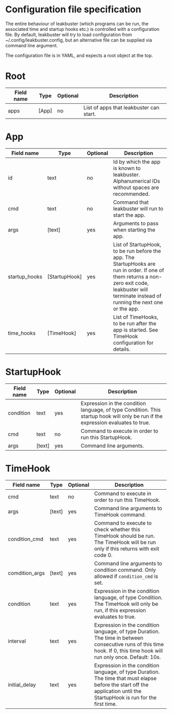 # Configuration file specification

The entire behaviour of leakbuster (which programs can be run, the associated time and startup hooks etc.) is controlled with a configuration file. By default, leakbuster will try to load configuration from ~/.config/leakbuster.config, but an alternative file can be supplied via command line argument.

The configuration file is in YAML, and expects a root object at the top.

# Root

| Field name | Type    | Optional | Description |
| -----------|---------|----------|------------ |
| apps       | \[App\] | no       | List of apps that leakbuster can start. |

# App

| Field name    | Type            | Optional | Description |
| --------------|-----------------|----------|------------ |
| id            | text            | no       | Id by which the app is known to leakbuster. Alphanumerical IDs without spaces are recommended. |
| cmd           | text            | no       | Command that leakbuster will run to start the app. |
| args          | \[text\]        | yes      | Arguments to pass when starting the app. |
| startup_hooks | \[StartupHook\] | yes      | List of StartupHook, to be run before the app. The StartupHooks are run in order. If one of them returns a non-zero exit code, leakbuster will terminate instead of running the next one or the app. |
| time_hooks    | \[TimeHook\]    | yes      | List of TimeHooks, to be run after the app is started. See TimeHook configuration for details. |

# StartupHook

| Field name    | Type            | Optional | Description |
| --------------|-----------------|----------|------------ |
| condition     | text            | yes      | Expression in the condition language, of type Condition. This startup hook will only be run if the expression evaluates to true. |
| cmd           | text            | no       | Command to execute in order to run this StartupHook. |
| args          | \[text\]        | yes      | Command line arguments. |

# TimeHook

| Field name     | Type            | Optional | Description |
| ---------------|-----------------|----------|------------ |
| cmd            | text            | no       | Command to execute in order to run this TimeHook. |
| args           | \[text\]        | yes      | Command line arguments to TimeHook command. |
| condition_cmd  | text            | yes      | Command to execute to check whether this TimeHook should be run. The TimeHook will be run only if this returns with exit code 0. |
| comdition_args | \[text\]        | yes      | Command line arguments to condition command. Only allowed if `condition_cmd` is set. |
| condition      | text            | yes      | Expression in the condition language, of type Condition. The TimeHook will only be run, if this expression evaluates to true. |
| interval       | text            | yes      | Expression in the condition language, of type Duration. The time in between consecutive runs of this time hook. If 0, this time hook will run only once. Default: 10s. |
| initial_delay  | text            | yes      | Expression in the condition language, of type Duration. The time that must elapse before the start off the application until the StartupHook is run for the first time. |
